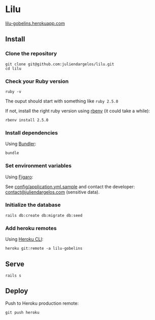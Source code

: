 # Lilu

[lilu-gobelins.herokuapp.com](https://lilu-gobelins.herokuapp.com)

## Install

### Clone the repository

```shell
git clone git@github.com:juliendargelos/lilu.git
cd lilu
```

### Check your Ruby version

```shell
ruby -v
```

The ouput should start with something like `ruby 2.5.0`

If not, install the right ruby version using [rbenv](https://github.com/rbenv/rbenv) (it could take a while):

```shell
rbenv install 2.5.0
```

### Install dependencies

Using [Bundler](https://github.com/bundler/bundler):

```shell
bundle
```

### Set environment variables

Using [Figaro](https://github.com/laserlemon/figaro):

See [config/application.yml.sample](https://github.com/juliendargelos/lilu/blob/master/config/application.yml.sample) and contact the developer: [contact@juliendargelos.com](mailto:contact@juliendargelos.com) (sensitive data).

### Initialize the database

```shell
rails db:create db:migrate db:seed
```

### Add heroku remotes

Using [Heroku CLI](https://devcenter.heroku.com/articles/heroku-cli):

```shell
heroku git:remote -a lilu-gobelins
```

## Serve

```shell
rails s
```

## Deploy

Push to Heroku production remote:

```shell
git push heroku
```
